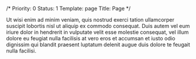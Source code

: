 /*
Priority: 0
Status: 1
Template: page
Title: Page
*/
<br><p>Ut wisi enim ad minim veniam, quis nostrud exerci tation ullamcorper suscipit lobortis nisl ut aliquip ex commodo consequat. Duis autem vel eum iriure dolor in hendrerit in vulputate velit esse molestie consequat, vel illum dolore eu feugiat nulla facilisis at vero eros et accumsan et iusto odio dignissim qui blandit praesent luptatum delenit augue duis dolore te feugait nulla facilisi.</p>